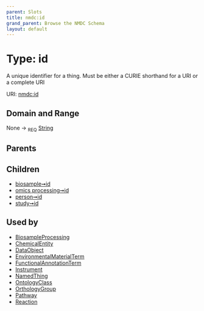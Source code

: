 ```yaml
---
parent: Slots
title: nmdc:id
grand_parent: Browse the NMDC Schema
layout: default
---
```


# Type: id


A unique identifier for a thing. Must be either a CURIE shorthand for a URI or a complete URI

URI: [nmdc:id](https://microbiomedata/meta/id)

## Domain and Range

None ->  <sub>REQ</sub> [String](types/String.md)

## Parents


## Children

 *  [biosample➞id](biosample_id.md)
 *  [omics processing➞id](omics_processing_id.md)
 *  [person➞id](person_id.md)
 *  [study➞id](study_id.md)

## Used by

 * [BiosampleProcessing](BiosampleProcessing.md)
 * [ChemicalEntity](ChemicalEntity.md)
 * [DataObject](DataObject.md)
 * [EnvironmentalMaterialTerm](EnvironmentalMaterialTerm.md)
 * [FunctionalAnnotationTerm](FunctionalAnnotationTerm.md)
 * [Instrument](Instrument.md)
 * [NamedThing](NamedThing.md)
 * [OntologyClass](OntologyClass.md)
 * [OrthologyGroup](OrthologyGroup.md)
 * [Pathway](Pathway.md)
 * [Reaction](Reaction.md)
